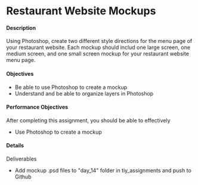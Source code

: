 # Restaurant Website Mockups

#### Description
Using Photoshop, create two different style directions for the menu page of your restaurant website.  Each mockup should includ one large screen, one medium screen, and one small screen mockup for your restaurant website menu page.  

#### Objectives
- Be able to use Photoshop to create a mockup
- Understand and be able to organize layers in Photoshop

#### Performance Objectives
After completing this assignment, you should be able to effectively
- Use Photoshop to create a mockup

#### Details
Deliverables
- Add mockup .psd files to "day_14" folder in tiy\_assignments and push to Github
